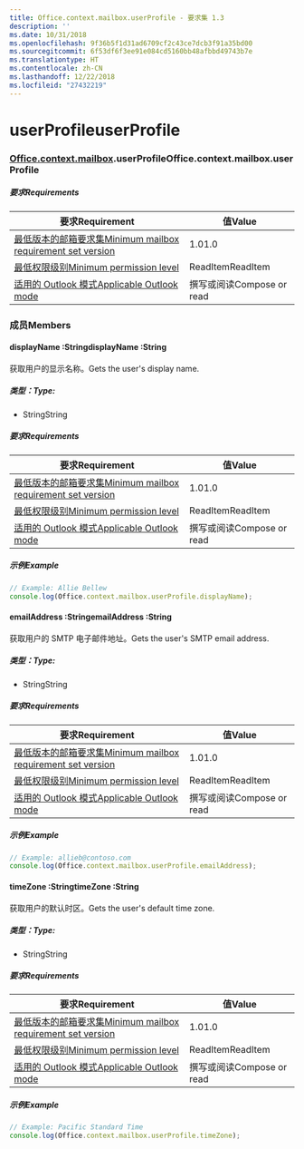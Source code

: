 ```yaml
---
title: Office.context.mailbox.userProfile - 要求集 1.3
description: ''
ms.date: 10/31/2018
ms.openlocfilehash: 9f36b5f1d31ad6709cf2c43ce7dcb3f91a35bd00
ms.sourcegitcommit: 6f53df6f3ee91e084cd5160bb48afbbd49743b7e
ms.translationtype: HT
ms.contentlocale: zh-CN
ms.lasthandoff: 12/22/2018
ms.locfileid: "27432219"
---
```

# <a name="userprofile"></a><span data-ttu-id="572e2-102">userProfile</span><span class="sxs-lookup"><span data-stu-id="572e2-102">userProfile</span></span>

### <a name="officeofficemdcontextofficecontextmdmailboxofficecontextmailboxmduserprofile"></a><span data-ttu-id="572e2-103">[Office](Office.md)[.context](Office.context.md)[.mailbox](Office.context.mailbox.md).userProfile</span><span class="sxs-lookup"><span data-stu-id="572e2-103">Office.context.mailbox.userProfile</span></span>

##### <a name="requirements"></a><span data-ttu-id="572e2-104">要求</span><span class="sxs-lookup"><span data-stu-id="572e2-104">Requirements</span></span>

|<span data-ttu-id="572e2-105">要求</span><span class="sxs-lookup"><span data-stu-id="572e2-105">Requirement</span></span>| <span data-ttu-id="572e2-106">值</span><span class="sxs-lookup"><span data-stu-id="572e2-106">Value</span></span>|
|---|---|
|[<span data-ttu-id="572e2-107">最低版本的邮箱要求集</span><span class="sxs-lookup"><span data-stu-id="572e2-107">Minimum mailbox requirement set version</span></span>](/office/dev/add-ins/reference/requirement-sets/outlook-api-requirement-sets)| <span data-ttu-id="572e2-108">1.0</span><span class="sxs-lookup"><span data-stu-id="572e2-108">1.0</span></span>|
|[<span data-ttu-id="572e2-109">最低权限级别</span><span class="sxs-lookup"><span data-stu-id="572e2-109">Minimum permission level</span></span>](https://docs.microsoft.com/outlook/add-ins/understanding-outlook-add-in-permissions)| <span data-ttu-id="572e2-110">ReadItem</span><span class="sxs-lookup"><span data-stu-id="572e2-110">ReadItem</span></span>|
|[<span data-ttu-id="572e2-111">适用的 Outlook 模式</span><span class="sxs-lookup"><span data-stu-id="572e2-111">Applicable Outlook mode</span></span>](https://docs.microsoft.com/outlook/add-ins/#extension-points)| <span data-ttu-id="572e2-112">撰写或阅读</span><span class="sxs-lookup"><span data-stu-id="572e2-112">Compose or read</span></span>|

### <a name="members"></a><span data-ttu-id="572e2-113">成员</span><span class="sxs-lookup"><span data-stu-id="572e2-113">Members</span></span>

####  <a name="displayname-string"></a><span data-ttu-id="572e2-114">displayName :String</span><span class="sxs-lookup"><span data-stu-id="572e2-114">displayName :String</span></span>

<span data-ttu-id="572e2-115">获取用户的显示名称。</span><span class="sxs-lookup"><span data-stu-id="572e2-115">Gets the user's display name.</span></span>

##### <a name="type"></a><span data-ttu-id="572e2-116">类型：</span><span class="sxs-lookup"><span data-stu-id="572e2-116">Type:</span></span>

*   <span data-ttu-id="572e2-117">String</span><span class="sxs-lookup"><span data-stu-id="572e2-117">String</span></span>

##### <a name="requirements"></a><span data-ttu-id="572e2-118">要求</span><span class="sxs-lookup"><span data-stu-id="572e2-118">Requirements</span></span>

|<span data-ttu-id="572e2-119">要求</span><span class="sxs-lookup"><span data-stu-id="572e2-119">Requirement</span></span>| <span data-ttu-id="572e2-120">值</span><span class="sxs-lookup"><span data-stu-id="572e2-120">Value</span></span>|
|---|---|
|[<span data-ttu-id="572e2-121">最低版本的邮箱要求集</span><span class="sxs-lookup"><span data-stu-id="572e2-121">Minimum mailbox requirement set version</span></span>](/office/dev/add-ins/reference/requirement-sets/outlook-api-requirement-sets)| <span data-ttu-id="572e2-122">1.0</span><span class="sxs-lookup"><span data-stu-id="572e2-122">1.0</span></span>|
|[<span data-ttu-id="572e2-123">最低权限级别</span><span class="sxs-lookup"><span data-stu-id="572e2-123">Minimum permission level</span></span>](https://docs.microsoft.com/outlook/add-ins/understanding-outlook-add-in-permissions)| <span data-ttu-id="572e2-124">ReadItem</span><span class="sxs-lookup"><span data-stu-id="572e2-124">ReadItem</span></span>|
|[<span data-ttu-id="572e2-125">适用的 Outlook 模式</span><span class="sxs-lookup"><span data-stu-id="572e2-125">Applicable Outlook mode</span></span>](https://docs.microsoft.com/outlook/add-ins/#extension-points)| <span data-ttu-id="572e2-126">撰写或阅读</span><span class="sxs-lookup"><span data-stu-id="572e2-126">Compose or read</span></span>|

##### <a name="example"></a><span data-ttu-id="572e2-127">示例</span><span class="sxs-lookup"><span data-stu-id="572e2-127">Example</span></span>

```js
// Example: Allie Bellew
console.log(Office.context.mailbox.userProfile.displayName);
```

####  <a name="emailaddress-string"></a><span data-ttu-id="572e2-128">emailAddress :String</span><span class="sxs-lookup"><span data-stu-id="572e2-128">emailAddress :String</span></span>

<span data-ttu-id="572e2-129">获取用户的 SMTP 电子邮件地址。</span><span class="sxs-lookup"><span data-stu-id="572e2-129">Gets the user's SMTP email address.</span></span>

##### <a name="type"></a><span data-ttu-id="572e2-130">类型：</span><span class="sxs-lookup"><span data-stu-id="572e2-130">Type:</span></span>

*   <span data-ttu-id="572e2-131">String</span><span class="sxs-lookup"><span data-stu-id="572e2-131">String</span></span>

##### <a name="requirements"></a><span data-ttu-id="572e2-132">要求</span><span class="sxs-lookup"><span data-stu-id="572e2-132">Requirements</span></span>

|<span data-ttu-id="572e2-133">要求</span><span class="sxs-lookup"><span data-stu-id="572e2-133">Requirement</span></span>| <span data-ttu-id="572e2-134">值</span><span class="sxs-lookup"><span data-stu-id="572e2-134">Value</span></span>|
|---|---|
|[<span data-ttu-id="572e2-135">最低版本的邮箱要求集</span><span class="sxs-lookup"><span data-stu-id="572e2-135">Minimum mailbox requirement set version</span></span>](/office/dev/add-ins/reference/requirement-sets/outlook-api-requirement-sets)| <span data-ttu-id="572e2-136">1.0</span><span class="sxs-lookup"><span data-stu-id="572e2-136">1.0</span></span>|
|[<span data-ttu-id="572e2-137">最低权限级别</span><span class="sxs-lookup"><span data-stu-id="572e2-137">Minimum permission level</span></span>](https://docs.microsoft.com/outlook/add-ins/understanding-outlook-add-in-permissions)| <span data-ttu-id="572e2-138">ReadItem</span><span class="sxs-lookup"><span data-stu-id="572e2-138">ReadItem</span></span>|
|[<span data-ttu-id="572e2-139">适用的 Outlook 模式</span><span class="sxs-lookup"><span data-stu-id="572e2-139">Applicable Outlook mode</span></span>](https://docs.microsoft.com/outlook/add-ins/#extension-points)| <span data-ttu-id="572e2-140">撰写或阅读</span><span class="sxs-lookup"><span data-stu-id="572e2-140">Compose or read</span></span>|

##### <a name="example"></a><span data-ttu-id="572e2-141">示例</span><span class="sxs-lookup"><span data-stu-id="572e2-141">Example</span></span>

```js
// Example: allieb@contoso.com
console.log(Office.context.mailbox.userProfile.emailAddress);
```

####  <a name="timezone-string"></a><span data-ttu-id="572e2-142">timeZone :String</span><span class="sxs-lookup"><span data-stu-id="572e2-142">timeZone :String</span></span>

<span data-ttu-id="572e2-143">获取用户的默认时区。</span><span class="sxs-lookup"><span data-stu-id="572e2-143">Gets the user's default time zone.</span></span>

##### <a name="type"></a><span data-ttu-id="572e2-144">类型：</span><span class="sxs-lookup"><span data-stu-id="572e2-144">Type:</span></span>

*   <span data-ttu-id="572e2-145">String</span><span class="sxs-lookup"><span data-stu-id="572e2-145">String</span></span>

##### <a name="requirements"></a><span data-ttu-id="572e2-146">要求</span><span class="sxs-lookup"><span data-stu-id="572e2-146">Requirements</span></span>

|<span data-ttu-id="572e2-147">要求</span><span class="sxs-lookup"><span data-stu-id="572e2-147">Requirement</span></span>| <span data-ttu-id="572e2-148">值</span><span class="sxs-lookup"><span data-stu-id="572e2-148">Value</span></span>|
|---|---|
|[<span data-ttu-id="572e2-149">最低版本的邮箱要求集</span><span class="sxs-lookup"><span data-stu-id="572e2-149">Minimum mailbox requirement set version</span></span>](/office/dev/add-ins/reference/requirement-sets/outlook-api-requirement-sets)| <span data-ttu-id="572e2-150">1.0</span><span class="sxs-lookup"><span data-stu-id="572e2-150">1.0</span></span>|
|[<span data-ttu-id="572e2-151">最低权限级别</span><span class="sxs-lookup"><span data-stu-id="572e2-151">Minimum permission level</span></span>](https://docs.microsoft.com/outlook/add-ins/understanding-outlook-add-in-permissions)| <span data-ttu-id="572e2-152">ReadItem</span><span class="sxs-lookup"><span data-stu-id="572e2-152">ReadItem</span></span>|
|[<span data-ttu-id="572e2-153">适用的 Outlook 模式</span><span class="sxs-lookup"><span data-stu-id="572e2-153">Applicable Outlook mode</span></span>](https://docs.microsoft.com/outlook/add-ins/#extension-points)| <span data-ttu-id="572e2-154">撰写或阅读</span><span class="sxs-lookup"><span data-stu-id="572e2-154">Compose or read</span></span>|

##### <a name="example"></a><span data-ttu-id="572e2-155">示例</span><span class="sxs-lookup"><span data-stu-id="572e2-155">Example</span></span>

```js
// Example: Pacific Standard Time
console.log(Office.context.mailbox.userProfile.timeZone);
```